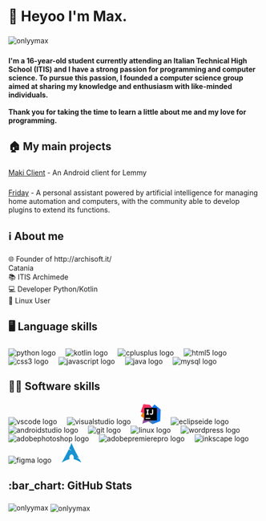 <h1 align="left">👋 Heyoo I'm Max.</h1>

###

<p align="left"> <img src="https://komarev.com/ghpvc/?username=onlyymax&label=Profile%20views&color=202020&style=flat" alt="onlyymax" /> </p>

###

<h4 align="left">I'm a 16-year-old student currently attending an Italian Technical High School (ITIS) and I have a strong passion for programming and computer science. To pursue this passion, I founded a computer science group aimed at sharing my knowledge and enthusiasm with like-minded individuals.<br><br>Thank you for taking the time to learn a little about me and my love for programming.</h4>

###

<h2 align="left">🏠 My main projects</h2>

###

<a href="https://github.com/ArchiSoft-it/MakiClient">Maki Client</a> - An Android client for Lemmy 

###

<a href="LINK-LORY">Friday</a> - A personal assistant powered by artificial intelligence for managing home automation and computers, with the community able to develop plugins to extend its functions.

###

<h2 align="left">ℹ️ About me</h2>

###

<p align="left">🌐 Founder of http://archisoft.it/<br>Catania<br>📚 ITIS Archimede<br>💻 Developer Python/Kotlin<br>🐧 Linux User</p>

###

<h2 align="left">🖥️ Language skills</h2>

###

<div align="left">
  <img src="https://cdn.jsdelivr.net/gh/devicons/devicon/icons/python/python-original.svg" height="40" alt="python logo"  />
  <img width="12" />
  <img src="https://cdn.jsdelivr.net/gh/devicons/devicon/icons/kotlin/kotlin-original.svg" height="40" alt="kotlin logo"  />
  <img width="12" />
  <img src="https://cdn.jsdelivr.net/gh/devicons/devicon/icons/cplusplus/cplusplus-original.svg" height="40" alt="cplusplus logo"  />
  <img width="12" />
  <img src="https://camo.githubusercontent.com/da7acacadecf91d6dc02efcd2be086bb6d78ddff19a1b7a0ab2755a6fda8b1e9/68747470733a2f2f63646e2e6a7364656c6976722e6e65742f67682f64657669636f6e732f64657669636f6e2f69636f6e732f68746d6c352f68746d6c352d6f726967696e616c2e737667" height="40" alt="html5 logo"  />
  <img width="12" />
  <img src="https://cdn.jsdelivr.net/gh/devicons/devicon/icons/css3/css3-original.svg" height="40" alt="css3 logo"  />
  <img width="12" />
  <img src="https://cdn.worldvectorlogo.com/logos/javascript-1.svg" height="40" alt="javascript logo"  />
  <img width="12" />
  <img src="https://cdn.jsdelivr.net/gh/devicons/devicon/icons/java/java-original.svg" height="40" alt="java logo"  />
  <img width="12" />
  <img src="https://cdn.simpleicons.org/mysql/4479A1" height="40" alt="mysql logo"  />
</div>

###

<h2 align="left">👨‍💻 Software skills</h2>

###

<div align="left">
  <img src="https://cdn.jsdelivr.net/gh/devicons/devicon/icons/vscode/vscode-original.svg" height="40" alt="vscode logo" />
  <img width="12" />
  <img src="https://cdn.jsdelivr.net/gh/devicons/devicon/icons/visualstudio/visualstudio-plain.svg" height="40" alt="visualstudio logo" />
  <img width="12" />
  <img src="https://raw.githubusercontent.com/onlyymax/onlyymax/ed23c468709a3a8d1f9c8847875f10a7b0c965fb/intellij-idea-svgrepo-com.svg" height="40" alt="intellijidea logo" />
  <img width="12" />
  <img src="https://www.svgrepo.com/show/353685/eclipse-icon.svg" height="40" alt="eclipseide logo" />
  <img width="12" />
  <img src="https://cdn.jsdelivr.net/gh/devicons/devicon/icons/androidstudio/androidstudio-original.svg" height="40" alt="androidstudio logo" />
  <img width="12" />
  <img src="https://cdn.jsdelivr.net/gh/devicons/devicon/icons/git/git-original.svg" height="40" alt="git logo" />
  <img width="12" />
  <img src="https://cdn.jsdelivr.net/gh/devicons/devicon/icons/linux/linux-original.svg" height="40" alt="linux logo" />
  <img width="12" />
  <img src="https://www.svgrepo.com/show/475696/wordpress-color.svg" height="40" alt="wordpress logo" />
  <img width="12" />
  <img src="https://skillicons.dev/icons?i=ps" height="40" alt="adobephotoshop logo" />
  <img width="12" />
  <img src="https://skillicons.dev/icons?i=pr" height="40" alt="adobepremierepro logo" />
  <img width="12" />
  <img src="https://cdn.jsdelivr.net/gh/devicons/devicon/icons/inkscape/inkscape-original.svg" height="40" alt="inkscape logo" />
  <img width="12" />
  <img src="https://cdn.jsdelivr.net/gh/devicons/devicon/icons/figma/figma-original.svg" height="40" alt="figma logo" />
  <img width="12" />
  <img src="https://raw.githubusercontent.com/onlyymax/onlyymax/b3acd318f892db6edd22158f18fb0d8f3033fb91/arch%20linux.svg" height="40" alt="arch linux logo" />
</div>

###

<h2 align="left">:bar_chart: GitHub Stats</h2>

###

<p><img align="left" src="https://github-readme-stats.vercel.app/api/top-langs?username=onlyymax&show_icons=true&theme=dark&hide_border=true&locale=en&layout=compact" alt="onlyymax" /></p>

<p>&nbsp;<img align="center" src="https://github-readme-stats.vercel.app/api?username=onlyymax&show_icons=true&theme=dark&hide_border=true&locale=en" alt="onlyymax" /></p>
